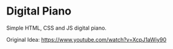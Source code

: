 # Digital Piano
Simple HTML, CSS and JS digital piano.

Original Idea: https://www.youtube.com/watch?v=XcpJ1aWiy90
